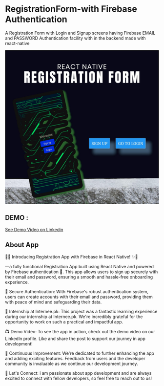 # RegistrationForm-with Firebase Authentication

A Registration Form with Login and Signup screens having Firebase EMAIL and PASSWORD Authentication facility with in the backend made with react-native 

![Local Image](./img/cover.png)

## DEMO :

[See Demo Video on Linkedin](https://www.linkedin.com/posts/muhammad-maaz-9b134a251_reactnative-firebase-appdevelopment-activity-7086650779075321859-MQk2?utm_source=share&utm_medium=member_desktop)

## About App

📱✨ Introducing Registration App with Firebase in React Native! ✨📱

—a fully functional Registration App built using React Native and powered by Firebase authentication 🚀. This app allows users to sign up securely with their email and password, ensuring a smooth and hassle-free onboarding experience.

🔑 Secure Authentication: With Firebase's robust authentication system, users can create accounts with their email and password, providing them with peace of mind and safeguarding their data.

💼 Internship at Internee.pk: This project was a fantastic learning experience during our internship at Internee.pk. We're incredibly grateful for the opportunity to work on such a practical and impactful app.

📺 Demo Video: To see the app in action, check out the demo video on our LinkedIn profile. Like and share the post to support our journey in app development!

🌟 Continuous Improvement: We're dedicated to further enhancing the app and adding exciting features. Feedback from users and the developer community is invaluable as we continue our development journey.

🚀 Let's Connect: i am passionate about app development and are always excited to connect with fellow developers, so feel free to reach out to us!
